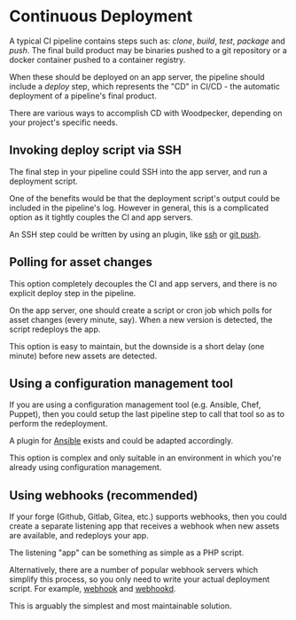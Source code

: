 # Continuous Deployment

A typical CI pipeline contains steps such as: *clone*, *build*, *test*, *package* and *push*. The final build product may be binaries pushed to a git repository or a docker container pushed to a container registry.

When these should be deployed on an app server, the pipeline should include a *deploy* step, which represents the "CD" in CI/CD - the automatic deployment of a pipeline's final product.

There are various ways to accomplish CD with Woodpecker, depending on your project's specific needs.

## Invoking deploy script via SSH

The final step in your pipeline could SSH into the app server, and run a deployment script.

One of the benefits would be that the deployment script's output could be included in the pipeline's log. However in general, this is a complicated option as it tightly couples the CI and app servers.

An SSH step could be written by using an plugin, like [ssh](https://plugins.drone.io/plugins/ssh) or [git push](https://woodpecker-ci.org/plugins/Git%20Push).

## Polling for asset changes

This option completely decouples the CI and app servers, and there is no explicit deploy step in the pipeline.

On the app server, one should create a script or cron job which polls for asset changes (every minute, say). When a new version is detected, the script redeploys the app.

This option is easy to maintain, but the downside is a short delay (one minute) before new assets are detected.

## Using a configuration management tool

If you are using a configuration management tool (e.g. Ansible, Chef, Puppet), then you could setup the last pipeline step to call that tool so as to perform the redeployment.

A plugin for [Ansible](https://plugins.drone.io/plugins/ansible) exists and could be adapted accordingly.

This option is complex and only suitable in an environment in which you're already using configuration management.

## Using webhooks (recommended)

If your forge (Github, Gitlab, Gitea, etc.) supports webhooks, then you could create a separate listening app that receives a webhook when new assets are available, and redeploys your app.

The listening "app" can be something as simple as a PHP script.

Alternatively, there are a number of popular webhook servers which simplify this process, so you only need to write your actual deployment script. For example, [webhook](https://github.com/adnanh/webhook) and [webhookd](https://github.com/ncarlier/webhookd).

This is arguably the simplest and most maintainable solution.

